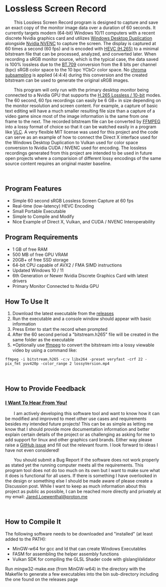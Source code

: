 # Lossless Screen Record
&emsp;&emsp;This Lossless Screen Record program is designed to capture and save an exact copy of the monitor image data over a duration of 60 seconds. It currently targets modern (64-bit) Windows 10/11 computers with a recent discrete Nvidia graphics card and utilizes [Windows Desktop Duplication](https://learn.microsoft.com/en-us/windows/win32/direct3ddxgi/desktop-dup-api) alongside [Nvidia NVENC](https://developer.nvidia.com/video-codec-sdk) to capture the screen. The display is captured at 60 times a second (60 fps) and is encoded with [HEVC (H.265)](https://en.wikipedia.org/wiki/High_Efficiency_Video_Coding) to a minimal bitstream file that can be processed, analyzed, and converted later. When recording a sRGB monitor source, which is the typical case, the data saved is 100% lossless due to the [BT.709](https://en.wikipedia.org/wiki/YCbCr#ITU-R_BT.709_conversion) conversion from the 8 bits per channel (bpc) sRGB color space to the 10 bpc YCbCr color space. No [chroma subsampling](https://en.wikipedia.org/wiki/Chroma_subsampling) is applied (4:4:4) during this conversion and the created bitstream can be used to generate the original sRGB images.

&emsp;&emsp;This program will only run with the primary desktop monitor being connected to a Nvidia GPU that supports the [H.265 Lossless / 10-bit](https://developer.nvidia.com/video-encode-and-decode-gpu-support-matrix-new) modes. The 60 second, 60 fps recordings can easily be 6 GB+ in size depending on the monitor resolution and screen content. For example, a capture of basic text editing will have a much smaller resulting file size than a capture of a video game since most of the image information is the same from one frame to the next. The recorded bitstream file can be converted by [FFMPEG](https://ffmpeg.org/) into a lossy format of choice so that it can be watched easily in a program like [VLC](https://www.videolan.org/vlc/). A very flexible MIT license was used for this project and the code can serve as an example of how to connect the Direct X interface used for the Windows Desktop Duplication to Vulkan used for color space conversion to Nvidia CUDA / NVENC used for encoding. The lossless recordings generated from this project are intended to be used in future open projects where a comparision of different lossy encodings of the same source content requires an original master baseline.
  
&nbsp;

## Program Features
* Simple 60 second sRGB Lossless Screen Capture at 60 fps
* Real-time (low-latency) HEVC Encoding
* Small Portable Executable
* Simple to Compile and Modify
* Nice Example of Direct X, Vulkan, and CUDA / NVENC Interoperability
  
## Program Requirements
* 1 GB of free RAM
* 500 MB of free GPU VRAM
* 20GB+ of free SSD storage 
* 64-bit CPU capable of AVX2 / FMA SIMD instructions
* Updated Windows 10 / 11
* 6th Generation or Newer Nvidia Discrete Graphics Card with latest drivers
* Primary Monitor Connected to Nvidia GPU

## How To Use It
1. Download the latest executable from the [releases](https://github.com/MediaEnhanced/LosslessScreenRecord/releases)
2. Run the executable and a console window should appear with basic information
3. Press Enter to start the record when prompted
4. After the 60 second period a "bitstream.h265" file will be created in the same folder as the executable
5. *Optionally use [ffmpeg](https://ffmpeg.org/) to convert the bitstream into a lossy viewable video by using a command like:

 ```ffmpeg -i bitstream.h265 -c:v libx264 -preset veryfast -crf 22 -pix_fmt yuv420p -color_range 2 lossyVersion.mp4```

&nbsp;

## How to Provide Feedback
### [I Want To Hear From You!](https://github.com/MediaEnhanced/LosslessScreenRecord/issues)
&emsp;&emsp;I am actively developing this software tool and want to know how it can be modified and improved to meet other use cases and requirements besides my intended future projects! This can be as simple as letting me know that I should provide more documentation information and better explain certain details of the project or as challenging as asking for me to add support for linux and other graphics card brands. Either way please raise a [GitHub issue](https://github.com/MediaEnhanced/LosslessScreenRecord/issues/new/choose) and fill out the relevant fourm. I look forward to ideas I have not even considered!  

&emsp;&emsp;You should submit a Bug Report if the software does not work properly as stated yet the running computer meets all the requirements. This program tool does not do too much on its own but I want to make sure what it does is functional for all users. If there is something I have overlooked in the design or something else I should be made aware of please create a Discussion post. While I want to keep as much information about this project as public as possible, I can be reached more directly and privately at my email: Jared.Loewenthal@proton.me

&nbsp;

## How to Compile It
The following software needs to be downloaded and "installed" (at least added to the PATH):
* MinGW-w64 for gcc and ld that can create Windows Executables
* FASM for assembling the helper assembly functions
* Vulkan SDK for compiling the GLSL Shader code with glslangValidator

Run mingw32-make.exe (from MinGW-w64) in the directory with the Makefile to generate a few executables into the bin sub-directory including the one found on the releases page

